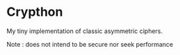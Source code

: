 # Crypthon

My tiny implementation of classic asymmetric ciphers.

Note : does not intend to be secure nor seek performance
